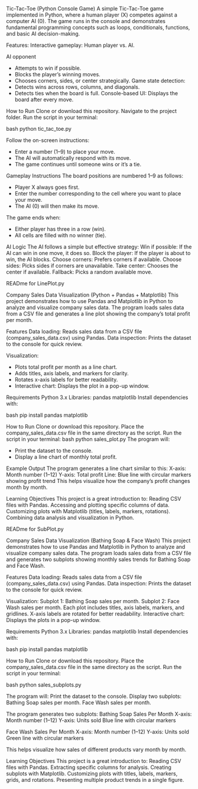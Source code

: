 Tic-Tac-Toe (Python Console Game)
A simple Tic-Tac-Toe game implemented in Python, where a human player (X) competes against a computer AI (0). The game runs in the console and demonstrates fundamental programming concepts such as loops, conditionals, functions, and basic AI decision-making.

Features:
Interactive gameplay: Human player vs. AI.

AI opponent
- Attempts to win if possible.
- Blocks the player’s winning moves.
- Chooses corners, sides, or center strategically.
Game state detection:
- Detects wins across rows, columns, and diagonals.
- Detects ties when the board is full.
 Console-based UI: Displays the board after every move.

How to Run
Clone or download this repository.
Navigate to the project folder.
Run the script in your terminal:

bash
python tic_tac_toe.py

Follow the on-screen instructions:
- Enter a number (1–9) to place your move.
- The AI will automatically respond with its move.
- The game continues until someone wins or it’s a tie.

 Gameplay Instructions
The board positions are numbered 1–9 as follows:
- Player X always goes first.
- Enter the number corresponding to the cell where you want to place your move.
- The AI (0) will then make its move.

The game ends when:
- Either player has three in a row (win).
- All cells are filled with no winner (tie).

 AI Logic
The AI follows a simple but effective strategy:
Win if possible: If the AI can win in one move, it does so.
Block the player: If the player is about to win, the AI blocks.
Choose corners: Prefers corners if available.
Choose sides: Picks sides if corners are unavailable.
Take center: Chooses the center if available.
Fallback: Picks a random available move.

READme for LinePlot.py

Company Sales Data Visualization (Python + Pandas + Matplotlib)
This project demonstrates how to use Pandas and Matplotlib in Python to analyze and visualize company sales data. The program loads sales data from a CSV file and generates a line plot showing the company’s total profit per month.

Features
Data loading: Reads sales data from a CSV file (company_sales_data.csv) using Pandas.
Data inspection: Prints the dataset to the console for quick review.

Visualization:
- Plots total profit per month as a line chart.
- Adds titles, axis labels, and markers for clarity.
- Rotates x-axis labels for better readability.
- Interactive chart: Displays the plot in a pop-up window.

Requirements
Python 3.x
Libraries:
pandas
matplotlib
Install dependencies with:

bash
pip install pandas matplotlib

How to Run
Clone or download this repository.
Place the company_sales_data.csv file in the same directory as the script.
Run the script in your terminal:
bash
python sales_plot.py
The program will:
- Print the dataset to the console.
- Display a line chart of monthly total profit.

Example Output
The program generates a line chart similar to this:
X-axis: Month number (1–12)
Y-axis: Total profit
Line: Blue line with circular markers showing profit trend
This helps visualize how the company’s profit changes month by month.

Learning Objectives
This project is a great introduction to:
Reading CSV files with Pandas.
Accessing and plotting specific columns of data.
Customizing plots with Matplotlib (titles, labels, markers, rotations).
Combining data analysis and visualization in Python.


READme for SubPlot.py

Company Sales Data Visualization (Bathing Soap & Face Wash)
This project demonstrates how to use Pandas and Matplotlib in Python to analyze and visualize company sales data. The program loads sales data from a CSV file and generates two subplots showing monthly sales trends for Bathing Soap and Face Wash.

Features
Data loading: Reads sales data from a CSV file (company_sales_data.csv) using Pandas.
Data inspection: Prints the dataset to the console for quick review.

Visualization:
Subplot 1: Bathing Soap sales per month.
Subplot 2: Face Wash sales per month.
Each plot includes titles, axis labels, markers, and gridlines.
X-axis labels are rotated for better readability.
Interactive chart: Displays the plots in a pop-up window.

Requirements
Python 3.x
Libraries:
pandas
matplotlib
Install dependencies with:

bash
pip install pandas matplotlib

 How to Run
Clone or download this repository.
Place the company_sales_data.csv file in the same directory as the script.
Run the script in your terminal:

bash
python sales_subplots.py

The program will:
Print the dataset to the console.
Display two subplots:
Bathing Soap sales per month.
Face Wash sales per month.

The program generates two subplots:
Bathing Soap Sales Per Month
X-axis: Month number (1–12)
Y-axis: Units sold
Blue line with circular markers

Face Wash Sales Per Month
X-axis: Month number (1–12)
Y-axis: Units sold
Green line with circular markers

This helps visualize how sales of different products vary month by month.

Learning Objectives
This project is a great introduction to:
Reading CSV files with Pandas.
Extracting specific columns for analysis.
Creating subplots with Matplotlib.
Customizing plots with titles, labels, markers, grids, and rotations.
Presenting multiple product trends in a single figure.

